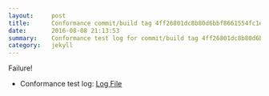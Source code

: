 ```yaml
---
layout:     post
title:      Conformance commit/build tag 4ff26801dc8b80d6bbf8661554fc1e1501c10c22
date:       2016-08-08 21:13:53
summary:    Conformance test log for commit/build tag 4ff26801dc8b80d6bbf8661554fc1e1501c10c22.
category:   jekyll
---
```


Failure!

- Conformance test log: [Log File](http://s3-us-west-2.amazonaws.com/kraken-e2e-logs/conformance/kraken_4ff26801dc8b80d6bbf8661554fc1e1501c10c22/build-log.txt)

